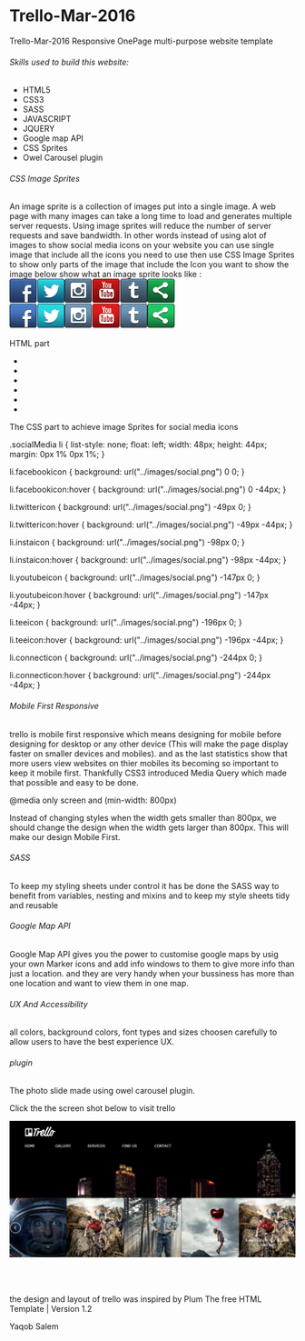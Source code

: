 


<h1> Trello-Mar-2016</h1>

Trello-Mar-2016 Responsive OnePage multi-purpose website template 

<h6> Skills used to build this website: </h6>
<ul>
<li> HTML5 </li>
<li> CSS3 </li>
<li> SASS </li>
<li> JAVASCRIPT </li>
<li> JQUERY </li>
<li> Google map API </li>
<li> CSS Sprites </li>
<li> Owel Carousel plugin </li>

</ul>

<h6> CSS Image Sprites </h6>
An image sprite is a collection of images put into a single image.
A web page with many images can take a long time to load and generates multiple server requests.
Using image sprites will reduce the number of server requests and save bandwidth.
In other words instead of using alot of images to show social media icons on your website  you can use single image that include all the icons you need to use then use CSS Image Sprites to show only parts of the image that include the Icon you want to show
the image below show what an image sprite looks like :
<br>
<img src = "images/social.png">
<br>
<p>HTML part </p>
<p> <div class="socialMedia">
 <ul>
  <li class = "facebookicon"></li>
  <li class = "twittericon"></li>
  <li class = "instaicon"></li>
  <li class = "youtubeicon"></li>
  <li class = "teeicon"></li>
  <li class = "connecticon"></li>
</ul>
 </div>
 </p>
 <p> The CSS part to achieve image Sprites for social media icons </p>
<p>
.socialMedia li {
  list-style: none;
  float: left;
  width: 48px;
  height: 44px;
  margin: 0px 1% 0px 1%; }

li.facebookicon {
  background: url("../images/social.png") 0 0; }

li.facebookicon:hover {
  background: url("../images/social.png") 0 -44px; }

li.twittericon {
  background: url("../images/social.png") -49px 0; }

li.twittericon:hover {
  background: url("../images/social.png") -49px -44px; }

li.instaicon {
  background: url("../images/social.png") -98px 0; }

li.instaicon:hover {
  background: url("../images/social.png") -98px -44px; }

li.youtubeicon {
  background: url("../images/social.png") -147px 0; }

li.youtubeicon:hover {
  background: url("../images/social.png") -147px -44px; }

li.teeicon {
  background: url("../images/social.png") -196px 0; }

li.teeicon:hover {
  background: url("../images/social.png") -196px -44px; }

li.connecticon {
  background: url("../images/social.png") -244px 0; }

li.connecticon:hover {
  background: url("../images/social.png") -244px -44px; }
  </p>
<h6> Mobile First Responsive </h6>
<p> trello is mobile first responsive which means designing for mobile before designing for desktop or any other device (This will make the page display faster on smaller devices and mobiles). and as the last statistics show that more users view websites on thier mobiles its becoming so important to keep it mobile first. Thankfully CSS3 introduced Media Query which made that possible and easy to be done. </p>

<p> @media only screen and (min-width: 800px)</p>

Instead of changing styles when the width gets smaller than 800px, we should change the design when the width gets larger than 800px. This will make our design Mobile First.

<h6>SASS </h6>

<p> To keep my styling sheets under control it has be done the SASS way  to benefit from variables, nesting and mixins and to keep my style sheets tidy and reusable</p>
<h6>Google Map API </h6>

<p> Google Map API gives you the power to customise google maps by usig your own Marker icons and add info windows to them to give more info than just a location. and they are very handy when your bussiness has  more than one location and want to view them in one map.  </p>

<h6>UX And Accessibility </h6>
 all colors, background colors, font types and sizes choosen carefully to allow users to have the best experience UX.
<h6>plugin </h6>
<p>The photo slide made using owel carousel plugin.</p>
<p>Click the the screen shot below to visit trello </p>
<a href = "http://176.32.230.49/trello.com/"  target = "_blank"><img src = "images/trello.png" width= "600"> </a>

<br><br>

<p> the design and layout of trello was inspired by Plum The free HTML Template | Version 1.2  </p>


<p> Yaqob Salem </p>

